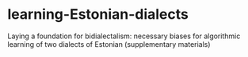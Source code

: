 # learning-Estonian-dialects
Laying a foundation for bidialectalism: necessary biases for algorithmic learning of two dialects of Estonian (supplementary materials)
